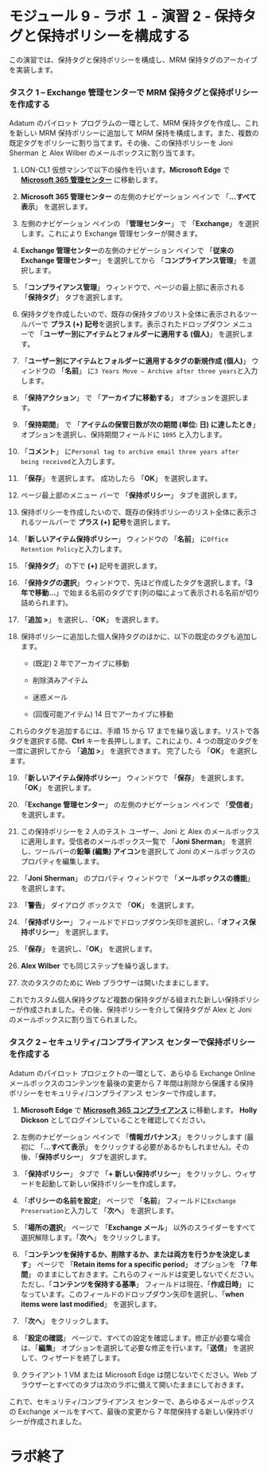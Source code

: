 # モジュール 9 - ラボ １ - 演習 2 - 保持タグと保持ポリシーを構成する  

この演習では、保持タグと保持ポリシーを構成し、MRM 保持タグのアーカイブを実装します。 


### タスク 1 – Exchange 管理センターで MRM 保持タグと保持ポリシーを作成する

Adatum のパイロット プログラムの一環として、MRM 保持タグを作成し、これを新しい MRM 保持ポリシーに追加して MRM 保持を構成します。また、複数の既定タグをポリシーに割り当てます。その後、この保持ポリシーを Joni Sherman と Alex Wilber のメールボックスに割り当てます。

1. LON-CL1 仮想マシンで以下の操作を行います。**Microsoft Edge** で [**Microsoft 365 管理センター**](https://admin.microsoft.com/) に移動します。

2. **Microsoft 365 管理センター** の左側のナビゲーション ペインで 「**…すべて表示**」 を選択します。

3. 左側のナビゲーション ペインの 「**管理センター**」 で 「**Exchange**」 を選択します。これにより Exchange 管理センターが開きます。

4. **Exchange 管理センター**の左側のナビゲーション ペインで 「**従来の Exchange 管理センター**」 を選択してから 「**コンプライアンス管理**」 を選択します。

5. 「**コンプライアンス管理**」 ウィンドウで、ページの最上部に表示される 「**保持タグ**」 タブを選択します。

6. 保持タグを作成したいので、既存の保持タブのリスト全体に表示されるツールバーで **プラス (+)** **記号**を選択します。表示されたドロップダウン メニューで 「**ユーザー別にアイテムとフォルダーに適用する (個人)**」 を選択します。

7. 「**ユーザー別にアイテムとフォルダーに適用するタグの新規作成 (個人)**」 ウィンドウの 「**名前**」 に`3 Years Move – Archive after three years`と入力します。

8. 「**保持アクション**」 で 「**アーカイブに移動する**」 オプションを選択します。

9. 「**保持期間**」 で 「**アイテムの保管日数が次の期間 (単位: 日) に達したとき**」 オプションを選択し、保持期間フィールドに `1095` と入力します。

10. 「**コメント**」 に`Personal tag to archive email three years after being received`と入力します。

11. 「**保存**」 を選択します。  成功したら 「**OK**」 を選択します。

12. ページ最上部のメニュー バーで 「**保持ポリシー**」 タブを選択します。

13. 保持ポリシーを作成したいので、既存の保持ポリシーのリスト全体に表示されるツールバーで **プラス (+)** **記号**を選択します。 

14. 「**新しいアイテム保持ポリシー**」 ウィンドウの 「**名前**」 に`Office Retention Policy`と入力します。

15. 「**保持タグ**」 の下で **(+)** 記号を選択します。

16. 「**保持タグの選択**」 ウィンドウで、先ほど作成したタグを選択します。「**3 年で移動...**」で始まる名前のタグです(列の幅によって表示される名前が切り詰められます)。

17. 「**追加 &gt;**」 を選択し、「**OK**」 を選択します。

18. 保持ポリシーに追加した個人保持タグのほかに、以下の既定のタグも追加します。

	- (既定) 2 年でアーカイブに移動

	- 削除済みアイテム

	- 迷惑メール

	- (回復可能アイテム) 14 日でアーカイブに移動

これらのタグを追加するには、手順 15 から 17 までを繰り返します。リストで各タグを選択する間、**Ctrl** キーを長押しします。これにより、4 つの既定のタグを一度に選択してから 「**追加 &gt;**」 を選択できます。  完了したら 「**OK**」 を選択します。

19. 「**新しいアイテム保持ポリシー**」 ウィンドウで 「**保存**」 を選択します。  「**OK**」 を選択します。

20. 「**Exchange 管理センター**」 の左側のナビゲーション ペインで 「**受信者**」 を選択します。

21. この保持ポリシーを 2 人のテスト ユーザー、Joni と Alex のメールボックスに適用します。受信者のメールボックス一覧で 「**Joni Sherman**」 を選択し、ツールバーの**鉛筆 (編集) アイコン**を選択して Joni のメールボックスのプロパティを編集します。

22. 「**Joni Sherman**」 のプロパティ ウィンドウで 「**メールボックスの機能**」 を選択します。

23. 「**警告**」 ダイアログ ボックスで 「**OK**」 を選択します。

24. 「**保持ポリシー**」 フィールドでドロップダウン矢印を選択し、「**オフィス保持ポリシー**」 を選択します。

25. 「**保存**」 を選択し、「**OK**」 を選択します。

26. **Alex Wilber** でも同じステップを繰り返します。

27. 次のタスクのために Web ブラウザーは開いたままにします。

これでカスタム個人保持タグなど複数の保持タグがる組まれた新しい保持ポリシーが作成されました。その後、保持ポリシーを介して保持タグが Alex と Joni のメールボックスに割り当てられました。


### タスク 2 – セキュリティ/コンプライアンス センターで保持ポリシーを作成する

Adatum のパイロット プロジェクトの一環として、あらゆる Exchange Online メールボックスのコンテンツを最後の変更から 7 年間は削除から保護する保持ポリシーをセキュリティ/コンプライアンス センターで作成します。 

1. **Microsoft Edge** で [**Microsoft 365 コンプライアンス**](https://compliance.microsoft.com/) に移動します。  **Holly Dickson** としてログインしていることを確認してください。

2. 左側のナビゲーション ペインで 「**情報ガバナンス**」 をクリックします (最初に 「**...すべて表示**」 をクリックする必要があるかもしれません)。その後、「**保持ポリシー**」 タブを選択します。

3. 「**保持ポリシー**」 タブで 「**+ 新しい保持ポリシー**」 をクリックし、ウィザードを起動して新しい保持ポリシーを作成します。

4. 「**ポリシーの名前を設定**」 ページで 「**名前**」 フィールドに`Exchange Preservation`と入力して 「**次へ**」 を選択します。

1. 「**場所の選択**」 ページで 「**Exchange メール**」 以外のスライダーをすべて選択解除します。「**次へ**」 をクリックします。

5. 「**コンテンツを保持するか、削除するか、または両方を行うかを決定します**」 ページで 「**Retain items for a specific period**」 オプションを 「**7 年間**」 のままにしておきます。これらのフィールドは変更しないでください。ただし、「**コンテンツを保持する基準**」 フィールドは現在、「**作成日時**」 になっています。このフィールドのドロップダウン矢印を選択し、「**when items were last modified**」 を選択します。 

6. 「**次へ**」 をクリックします。



10. 「**設定の確認**」 ページで、すべての設定を確認します。修正が必要な場合は、「**編集**」 オプションを選択して必要な修正を行います。「**送信**」 を選択して、ウィザードを終了します。

11. クライアント 1 VM または Microsoft Edge は閉じないでください。Web ブラウザーとすべてのタブは次のラボに備えて開いたままにしておきます。

これで、セキュリティ/コンプライアンス センターで、あらゆるメールボックスの Exchange メールをすべて、最後の変更から 7 年間保持する新しい保持ポリシーが作成されました。

 # ラボ終了
 

